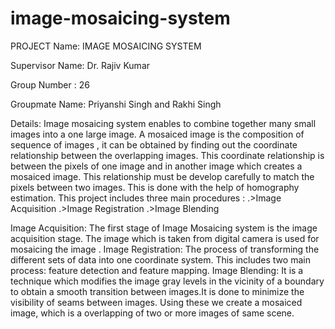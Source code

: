 # image-mosaicing-system
PROJECT Name: IMAGE MOSAICING SYSTEM

Supervisor Name: Dr. Rajiv Kumar

Group Number : 26

Groupmate Name: Priyanshi Singh and Rakhi Singh

Details:
Image mosaicing system  enables to combine together many small images into a one large image. A mosaiced image is the composition of sequence of images , it can be obtained by finding out the coordinate relationship between the overlapping images. This coordinate relationship is between the pixels of one image and in another image which creates a mosaiced image. This relationship must be develop carefully to match the pixels between two images. This is done with the help of homography estimation. 
This project includes three main procedures :
.>Image Acquisition
.>Image Registration
.>Image Blending

Image Acquisition:
The first stage of Image Mosaicing system is the image acquisition stage. The image which is taken from  digital camera is used for mosaicing the image .
Image Registration:
The process of transforming the different sets of data into one coordinate system. This includes two main process: feature detection and feature mapping.
Image Blending:
It is a technique which modifies the image gray levels in the vicinity of a boundary to obtain a smooth transition between images.It is done to minimize the visibility of seams between images.
Using these we create a mosaiced image, which is a overlapping of two or more images of same scene.





